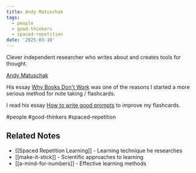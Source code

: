 ```yaml
---
title: Andy Matuschak
tags:
  - people
  - good-thinkers
  - spaced-repetition
date: '2025-03-10'
---
```


Clever independent researcher who writes about and creates tools for thought.

[Andy Matuschak](https://andymatuschak.org/)

His essay [Why Books Don't Work](https://andymatuschak.org/books/) was one of the reasons I started a more serious method for note taking / flashcards.

I read his essay [How to write good prompts](https://andymatuschak.org/prompts/) to improve my flashcards.

#people #good-thinkers #spaced-repetition

## Related Notes
- [[Spaced Repetition Learning]] - Learning technique he researches
- [[make-it-stick]] - Scientific approaches to learning
- [[a-mind-for-numbers]] - Effective learning methods

